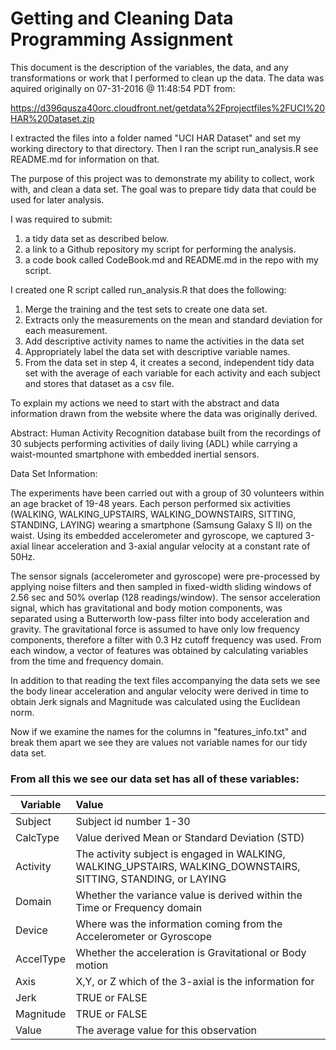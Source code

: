 # Getting and Cleaning Data Programming Assignment

This document is the description of the variables, the data, and any transformations or work that I performed to clean up the data. The data was aquired originally on 07-31-2016 @ 11:48:54 PDT from:    
    
https://d396qusza40orc.cloudfront.net/getdata%2Fprojectfiles%2FUCI%20HAR%20Dataset.zip  
    
I extracted the files into a folder named "UCI HAR Dataset" and set my working directory to that directory. Then I ran the script run_analysis.R see README.md for information on that.  
  
The purpose of this project was to demonstrate my ability to collect, work with, and clean a data set. The goal was to prepare tidy data that could be used for later analysis.  
  
I was required to submit:  
  
1.  a tidy data set as described below.  
2.  a link to a Github repository my script for performing the analysis.  
3.  a code book called CodeBook.md and README.md in the repo with my script.  
  
I created one R script called run_analysis.R that does the following:  
  
1.  Merge the training and the test sets to create one data set.
2.  Extracts only the measurements on the mean and standard deviation for each measurement.
3.  Add descriptive activity names to name the activities in the data set
4.  Appropriately label the data set with descriptive variable names.
5.  From the data set in step 4, it creates a second, independent tidy data set with the average of each variable for each activity and each subject and stores that dataset as a csv file.
  
To explain my actions we need to start with the abstract and data information drawn from the website where the data was originally derived.  

Abstract: Human Activity Recognition database built from the recordings of 30 subjects performing activities of daily living (ADL) while carrying a waist-mounted smartphone with embedded inertial sensors.  

Data Set Information:  

The experiments have been carried out with a group of 30 volunteers within an age bracket of 19-48 years. Each person performed six activities (WALKING, WALKING_UPSTAIRS, WALKING_DOWNSTAIRS, SITTING, STANDING, LAYING) wearing a smartphone (Samsung Galaxy S II) on the waist. Using its embedded accelerometer and gyroscope, we captured 3-axial linear acceleration and 3-axial angular velocity at a constant rate of 50Hz.  

The sensor signals (accelerometer and gyroscope) were pre-processed by applying noise filters and then sampled in fixed-width sliding windows of 2.56 sec and 50% overlap (128 readings/window). The sensor acceleration signal, which has gravitational and body motion components, was separated using a Butterworth low-pass filter into body acceleration and gravity. The gravitational force is assumed to have only low frequency components, therefore a filter with 0.3 Hz cutoff frequency was used. From each window, a vector of features was obtained by calculating variables from the time and frequency domain.  

In addition to that reading the text files accompanying the data sets we see the body linear acceleration and angular velocity were derived in time to obtain Jerk signals and Magnitude was calculated using the Euclidean norm.  

Now if we examine the names for the columns in "features_info.txt" and break them apart we see they are values not variable names for our tidy data set.  

### From all this we see our data set has all of these variables:
Variable  | Value
--------- |:-----
Subject   | Subject id number 1-30
CalcType  | Value derived Mean or Standard Deviation (STD)
Activity  | The activity subject is engaged in WALKING, WALKING_UPSTAIRS, WALKING_DOWNSTAIRS, SITTING, STANDING, or LAYING
Domain    | Whether the variance value is derived within the Time or Frequency domain
Device    | Where was the information coming from the Accelerometer or Gyroscope 
AccelType | Whether the acceleration is Gravitational or Body motion
Axis      | X,Y, or Z which of the 3-axial is the information for 
Jerk      | TRUE or FALSE
Magnitude | TRUE or FALSE
Value     | The average value for this observation


